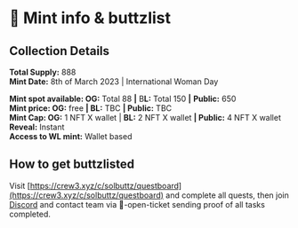 # 📘 Mint info & buttzlist

## **Collection Details**

**Total Supply:** 888\
**Mint Date:** 8th of March 2023 | International Woman Day

**Mint spot available:  OG:** Total 88 **|** B**L:** Total 150 **|** **Public:** 650\
**Mint price: OG:** free **| BL:** TBC **| Public:** TBC\
**Mint Cap: OG:** 1 NFT X wallet | **BL:** 2 NFT X wallet  **|  Public:** 4 NFT X wallet\
**Reveal:** Instant\
**Access to WL mint:** Wallet based

## How to get buttzlisted

Visit [https://crew3.xyz/c/solbuttz/questboard](https://crew3.xyz/c/solbuttz/questboard) and complete all quests, then join [Discord](https://discord.me/buttz) and contact team via 📩-open-ticket sending proof of all tasks completed.
